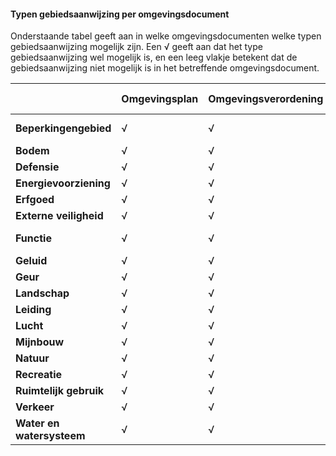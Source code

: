 ﻿#### Typen gebiedsaanwijzing per omgevingsdocument

Onderstaande tabel geeft aan in welke omgevingsdocumenten welke typen
gebiedsaanwijzing mogelijk zijn. Een √ geeft aan dat het type gebiedsaanwijzing
wel mogelijk is, en een leeg vlakje betekent dat de gebiedsaanwijzing niet
mogelijk is in het betreffende omgevingsdocument.

|                           | **Omgevingsplan** | **Omgevingsverordening** | **Waterschapsverordening** | **AMvB & MR** | **Omgevingsvisie** | **Projectbesluit**          |
|---------------------------|-------------------|--------------------------|----------------------------|---------------|--------------------|-----------------------------|
| **Beperkingengebied**     | √                 | √                        | √                          |               |                    | √ **alleen in deel 2**      |
| **Bodem**                 | √                 | √                        | √                          | √             | √                  | √                           |
| **Defensie**              | √                 | √                        | √                          | √             | √                  | √                           |
| **Energievoorziening**    | √                 | √                        | √                          | √             | √                  | √                           |
| **Erfgoed**               | √                 | √                        | √                          | √             | √                  | √                           |
| **Externe veiligheid**    | √                 | √                        | √                          | √             | √                  | √                           |
| **Functie**               | √                 | √                        |                            |               |                    | √ **alleen in deel 2**      |
| **Geluid**                | √                 | √                        | √                          | √             | √                  | √                           |
| **Geur**                  | √                 | √                        | √                          | √             | √                  | √                           |
| **Landschap**             | √                 | √                        | √                          | √             | √                  | √                           |
| **Leiding**               | √                 | √                        | √                          | √             | √                  | √                           |
| **Lucht**                 | √                 | √                        | √                          | √             | √                  | √                           |
| **Mijnbouw**              | √                 | √                        | √                          | √             | √                  | √                           |
| **Natuur**                | √                 | √                        | √                          | √             | √                  | √                           |
| **Recreatie**             | √                 | √                        | √                          | √             | √                  | √                           |
| **Ruimtelijk gebruik**    | √                 | √                        | √                          | √             | √                  | √                           |
| **Verkeer**               | √                 | √                        | √                          | √             | √                  | √                           |
| **Water en watersysteem** | √                 | √                        | √                          | √             | √                  | √                           |
